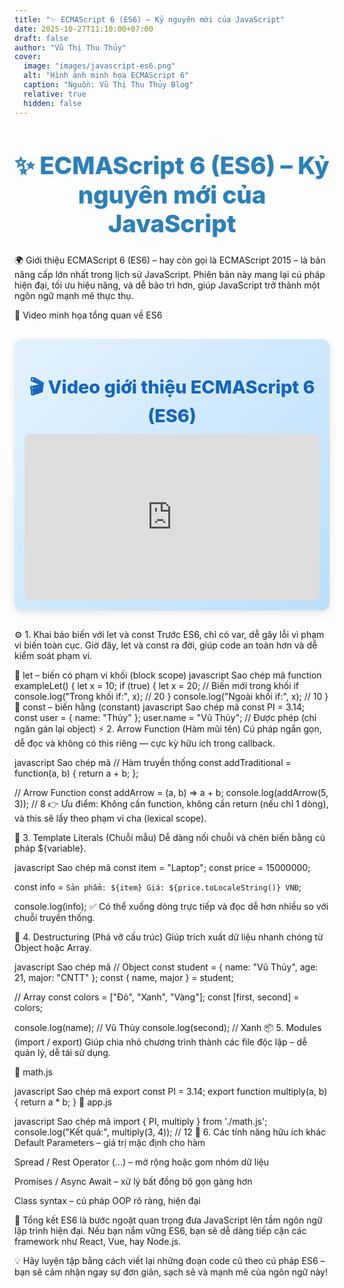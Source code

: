 ```yaml
---
title: "✨ ECMAScript 6 (ES6) – Kỷ nguyên mới của JavaScript"
date: 2025-10-27T11:10:00+07:00
draft: false
author: "Vũ Thị Thu Thủy"
cover:
  image: "images/javascript-es6.png"
  alt: "Hình ảnh minh họa ECMAScript 6"
  caption: "Nguồn: Vũ Thị Thu Thủy Blog"
  relative: true
  hidden: false
---
```

<h1 align="center" style="color:#2980b9; font-size:2.4rem; font-weight:800; text-shadow:1px 1px 4px rgba(0,0,0,0.1);"> ✨ ECMAScript 6 (ES6) – Kỷ nguyên mới của JavaScript </h1>
🌍 Giới thiệu
ECMAScript 6 (ES6) – hay còn gọi là ECMAScript 2015 – là bản nâng cấp lớn nhất trong lịch sử JavaScript.
Phiên bản này mang lại cú pháp hiện đại, tối ưu hiệu năng, và dễ bảo trì hơn, giúp JavaScript trở thành một ngôn ngữ mạnh mẽ thực thụ.

🎥 Video minh họa tổng quan về ES6
<div style="background: linear-gradient(135deg, #e3f2fd, #bbdefb); padding: 16px; border-radius: 12px; box-shadow: 0 4px 12px rgba(0,0,0,0.1); text-align:center; margin: 30px 0;"> <h2 style="color:#1565c0; font-weight:800; font-size:1.8rem; margin-bottom:12px;"> 🎬 Video giới thiệu ECMAScript 6 (ES6) </h2> <div style="position: relative; padding-bottom: 56.25%; height: 0; overflow: hidden; max-width: 100%; border-radius: 10px;"> <iframe src="https://www.youtube.com/embed/MFDXxCNqjKQ" title="Tổng quan về ECMAScript 6 (ES6)" style="position: absolute; top: 0; left: 0; width: 100%; height: 100%; border: 0;" allow="accelerometer; autoplay; clipboard-write; encrypted-media; gyroscope; picture-in-picture; web-share" allowfullscreen> </iframe> </div> </div>
⚙️ 1. Khai báo biến với let và const
Trước ES6, chỉ có var, dễ gây lỗi vì phạm vi biến toàn cục.
Giờ đây, let và const ra đời, giúp code an toàn hơn và dễ kiểm soát phạm vi.

🔹 let – biến có phạm vi khối (block scope)
javascript
Sao chép mã
function exampleLet() {
  let x = 10;
  if (true) {
    let x = 20; // Biến mới trong khối if
    console.log("Trong khối if:", x); // 20
  }
  console.log("Ngoài khối if:", x); // 10
}
🔹 const – biến hằng (constant)
javascript
Sao chép mã
const PI = 3.14;
const user = { name: "Thủy" };
user.name = "Vũ Thủy"; // Được phép (chỉ ngăn gán lại object)
⚡ 2. Arrow Function (Hàm mũi tên)
Cú pháp ngắn gọn, dễ đọc và không có this riêng — cực kỳ hữu ích trong callback.

javascript
Sao chép mã
// Hàm truyền thống
const addTraditional = function(a, b) {
  return a + b;
};

// Arrow Function
const addArrow = (a, b) => a + b;
console.log(addArrow(5, 3)); // 8
👉 Ưu điểm: Không cần function, không cần return (nếu chỉ 1 dòng),
và this sẽ lấy theo phạm vi cha (lexical scope).

💬 3. Template Literals (Chuỗi mẫu)
Dễ dàng nối chuỗi và chèn biến bằng cú pháp ${variable}.

javascript
Sao chép mã
const item = "Laptop";
const price = 15000000;

const info = `Sản phẩm: ${item}
Giá: ${price.toLocaleString()} VNĐ`;

console.log(info);
✅ Có thể xuống dòng trực tiếp và đọc dễ hơn nhiều so với chuỗi truyền thống.

🧩 4. Destructuring (Phá vỡ cấu trúc)
Giúp trích xuất dữ liệu nhanh chóng từ Object hoặc Array.

javascript
Sao chép mã
// Object
const student = { name: "Vũ Thủy", age: 21, major: "CNTT" };
const { name, major } = student;

// Array
const colors = ["Đỏ", "Xanh", "Vàng"];
const [first, second] = colors;

console.log(name);   // Vũ Thủy
console.log(second); // Xanh
📦 5. Modules (import / export)
Giúp chia nhỏ chương trình thành các file độc lập – dễ quản lý, dễ tái sử dụng.

📁 math.js

javascript
Sao chép mã
export const PI = 3.14;
export function multiply(a, b) {
  return a * b;
}
📁 app.js

javascript
Sao chép mã
import { PI, multiply } from './math.js';
console.log("Kết quả:", multiply(3, 4)); // 12
🚀 6. Các tính năng hữu ích khác
Default Parameters – giá trị mặc định cho hàm

Spread / Rest Operator (...) – mở rộng hoặc gom nhóm dữ liệu

Promises / Async Await – xử lý bất đồng bộ gọn gàng hơn

Class syntax – cú pháp OOP rõ ràng, hiện đại

🎯 Tổng kết
ES6 là bước ngoặt quan trọng đưa JavaScript lên tầm ngôn ngữ lập trình hiện đại.
Nếu bạn nắm vững ES6, bạn sẽ dễ dàng tiếp cận các framework như React, Vue, hay Node.js.

💡 Hãy luyện tập bằng cách viết lại những đoạn code cũ theo cú pháp ES6 –
bạn sẽ cảm nhận ngay sự đơn giản, sạch sẽ và mạnh mẽ của ngôn ngữ này!